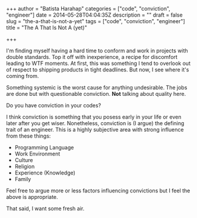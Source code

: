 +++
author = "Batista Harahap"
categories = ["code", "conviction", "engineer"]
date = 2014-05-28T04:04:35Z
description = ""
draft = false
slug = "the-a-that-is-not-a-yet"
tags = ["code", "conviction", "engineer"]
title = "The A That Is Not A (yet)"

+++


I'm finding myself having a hard time to conform and work in projects with double standards. Top it off with inexperience, a recipe for discomfort leading to WTF moments. At first, this was something I tend to overlook out of respect to shipping products in tight deadlines. But now, I see where it's coming from.

Something systemic is the worst cause for anything undesirable. The jobs are done but with questionable conviction. **Not** talking about quality here.

Do you have conviction in your codes?

I think conviction is something that you posess early in your life or even later after you get wiser. Nonetheless, conviction is (I argue) the defining trait of an engineer. This is a highly subjective area with strong influence from these things:

- Programming Language
- Work Environment
- Culture
- Religion
- Experience (Knowledge)
- Family

Feel free to argue more or less factors influencing convictions but I feel the above is appropriate.

That said, I want some fresh air.